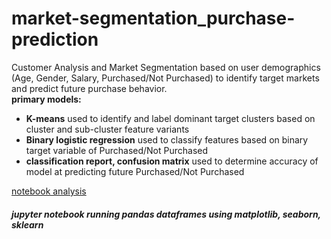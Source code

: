 # market-segmentation_purchase-prediction

Customer Analysis and Market Segmentation based on user demographics (Age, Gender, Salary, Purchased/Not Purchased) to identify target markets and predict future purchase behavior. 
<br>
<b>primary models:</b><br>
<ul>
<li><b>K-means</b> used to identify and label dominant target clusters based on cluster and sub-cluster feature variants<br> </li>
<li><b>Binary logistic regression</b> used to classify features based on binary target variable of Purchased/Not Purchased <br> </li>
<li><b>classification report, confusion matrix</b> used to determine accuracy of model at predicting future Purchased/Not Purchased <br> </li>
</ul>
<a href="https://github.com/cspence001/clustered_dendrogram/blob/main/notebooks/purchase_models.ipynb">notebook analysis</a>
<br>
<h5>jupyter notebook running pandas dataframes using matplotlib, seaborn, sklearn</h5>

